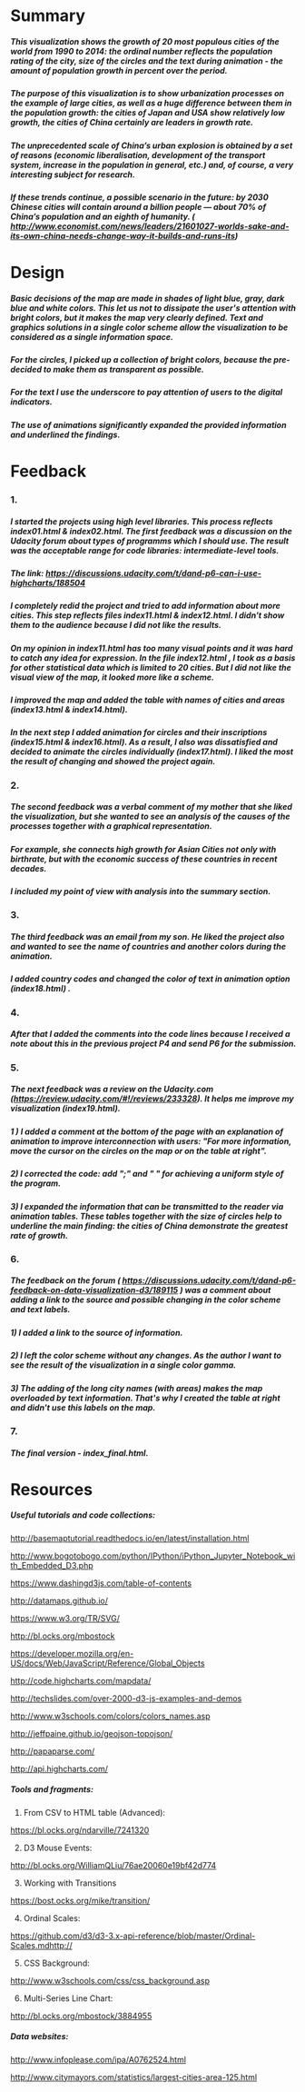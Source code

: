 
# Summary

##### This visualization shows the growth of 20 most populous cities of the world from 1990 to 2014: the ordinal number reflects the population rating of the city, size of the circles and the text during animation - the amount of population growth in percent over the period.

##### The purpose of this visualization is to show urbanization processes on the example of large cities, as well as a huge difference between them in the population growth: the cities of Japan and USA show relatively low growth, the cities of China certainly are leaders in growth rate.

##### The unprecedented scale of China’s urban explosion is obtained by a set of reasons (economic liberalisation, development of the transport system, increase in the population in general, etc.) and, of course, a very interesting subject for research.

##### If these trends continue, a possible scenario in the future: by 2030 Chinese cities will contain around a billion people — about 70% of China’s population and an eighth of humanity. ( http://www.economist.com/news/leaders/21601027-worlds-sake-and-its-own-china-needs-change-way-it-builds-and-runs-its)

# Design

##### Basic decisions of the map are made in shades of light blue, gray, dark blue and white colors. This let us not to dissipate the user's attention with bright colors, but it makes the map very clearly defined. Text and graphics solutions in a single color scheme allow the visualization to be considered as a single information space.
##### For the circles, I picked up a collection of bright colors, because the pre-decided to make them as transparent as possible.
##### For the text I use the underscore to pay attention of users to the digital indicators.
##### The use of animations significantly expanded the provided information and underlined the findings.

# Feedback 

### 1.
##### I started the projects using high level libraries. This process reflects index01.html & index02.html.  The first feedback was a discussion on the Udacity forum about types of programms which I should use. The result was the acceptable range for code libraries: intermediate-level tools. 
##### The link: https://discussions.udacity.com/t/dand-p6-can-i-use-highcharts/188504

##### I completely redid the project and tried to add information about more cities. This step reflects files index11.html & index12.html. I didn't show them to the audience because I did not like the results. 
##### On my opinion in index11.html has too many visual points and it was hard to catch any idea for expression.  In the file index12.html , I took as a basis for other statistical data which is limited to 20 cities. But I did not like the visual view of the map, it looked more like a scheme.
##### I improved the map and added the table with names of cities and areas (index13.html & index14.html).

##### In the next step I added animation for circles and their inscriptions (index15.html & index16.html). As a result, I also was dissatisfied and decided to animate the circles individually (index17.html). I liked the most the result of changing and showed the project again.

### 2.
##### The second feedback was a verbal comment of my mother that she liked the visualization, but she wanted to see an analysis of the causes of the processes together with a graphical representation. 
##### For example, she connects high growth for Asian Cities not only with birthrate, but with the economic success of these countries in recent decades.
#####  I included my point of view with analysis into the summary section.

### 3.
##### The third feedback was an email from my son. He liked the project also and wanted to see the name of countries and another colors during the animation.
##### I added country codes and changed  the color of text in animation option (index18.html) .

### 4.
##### After that I added the comments into the code lines because I received a note about this in the previous project P4 and send P6 for the submission. 

### 5.

##### The next feedback was a review on the Udacity.com (https://review.udacity.com/#!/reviews/233328). It helps me improve my visualization (index19.html). 
##### 1 ) I added a comment at the bottom of the page with an explanation of animation to improve interconnection with users: "For more information, move the cursor on the circles on the map or on the table at right".
##### 2) I corrected the code: add ";" and " " for achieving a uniform style of the program.
##### 3) I expanded the information that can be transmitted to the reader via animation tables. These tables together with the size of circles help to underline the main finding: the cities of China demonstrate the greatest rate of growth.

### 6.
##### The feedback on the forum ( https://discussions.udacity.com/t/dand-p6-feedback-on-data-visualization-d3/189115 ) was a comment about adding a link to the source and possible changing in the color scheme and text labels.
##### 1) I added a link to the source of information.
##### 2) I left the color scheme without any changes. As the author I want to see the result of the visualization in a single color gamma.
##### 3) The adding of the long city names (with areas) makes the map overloaded by text information. That's why I created the table at right and didn't use this labels on the map.

### 7.
##### The final version - index_final.html.

# Resources 

##### Useful tutorials and code collections:

http://basemaptutorial.readthedocs.io/en/latest/installation.html

http://www.bogotobogo.com/python/IPython/iPython_Jupyter_Notebook_with_Embedded_D3.php

https://www.dashingd3js.com/table-of-contents

http://datamaps.github.io/

https://www.w3.org/TR/SVG/



http://bl.ocks.org/mbostock

https://developer.mozilla.org/en-US/docs/Web/JavaScript/Reference/Global_Objects

http://code.highcharts.com/mapdata/

http://techslides.com/over-2000-d3-js-examples-and-demos

http://www.w3schools.com/colors/colors_names.asp

http://jeffpaine.github.io/geojson-topojson/

http://papaparse.com/

http://api.highcharts.com/


##### Tools and fragments:

1) From CSV to HTML table (Advanced):

https://bl.ocks.org/ndarville/7241320

2) D3 Mouse Events:

http://bl.ocks.org/WilliamQLiu/76ae20060e19bf42d774

3) Working with Transitions

https://bost.ocks.org/mike/transition/

4) Ordinal Scales:

https://github.com/d3/d3-3.x-api-reference/blob/master/Ordinal-Scales.mdhttp://

5) CSS Background:

http://www.w3schools.com/css/css_background.asp

6) Multi-Series Line Chart:

http://bl.ocks.org/mbostock/3884955

##### Data websites:

http://www.infoplease.com/ipa/A0762524.html

http://www.citymayors.com/statistics/largest-cities-area-125.html



```python

```
